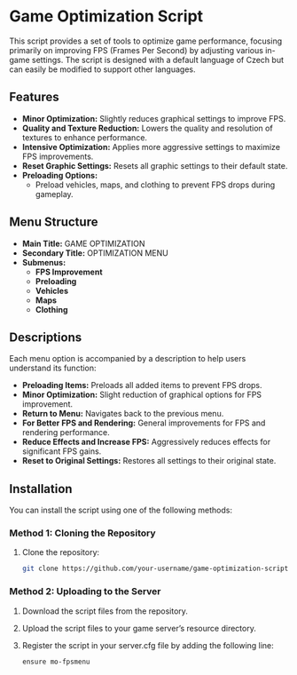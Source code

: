 # Game Optimization Script

This script provides a set of tools to optimize game performance, focusing primarily on improving FPS (Frames Per Second) by adjusting various in-game settings. The script is designed with a default language of Czech but can easily be modified to support other languages.

## Features

- **Minor Optimization:** Slightly reduces graphical settings to improve FPS.
- **Quality and Texture Reduction:** Lowers the quality and resolution of textures to enhance performance.
- **Intensive Optimization:** Applies more aggressive settings to maximize FPS improvements.
- **Reset Graphic Settings:** Resets all graphic settings to their default state.
- **Preloading Options:** 
  - Preload vehicles, maps, and clothing to prevent FPS drops during gameplay.
  
## Menu Structure

- **Main Title:** GAME OPTIMIZATION
- **Secondary Title:** OPTIMIZATION MENU
- **Submenus:**
  - **FPS Improvement**
  - **Preloading**
  - **Vehicles**
  - **Maps**
  - **Clothing**

## Descriptions

Each menu option is accompanied by a description to help users understand its function:

- **Preloading Items:** Preloads all added items to prevent FPS drops.
- **Minor Optimization:** Slight reduction of graphical options for FPS improvement.
- **Return to Menu:** Navigates back to the previous menu.
- **For Better FPS and Rendering:** General improvements for FPS and rendering performance.
- **Reduce Effects and Increase FPS:** Aggressively reduces effects for significant FPS gains.
- **Reset to Original Settings:** Restores all settings to their original state.

## Installation

You can install the script using one of the following methods:

### Method 1: Cloning the Repository

1. Clone the repository:
   ```bash
   git clone https://github.com/your-username/game-optimization-script.git

### Method 2: Uploading to the Server

1. Download the script files from the repository.

2. Upload the script files to your game server’s resource directory.

3. Register the script in your server.cfg file by adding the following line:
   ```bash
   ensure mo-fpsmenu
